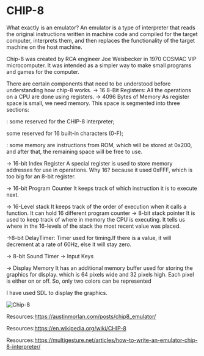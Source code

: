 # CHIP-8
What exactly is an emulator? An emulator is a type of interpreter that reads the original instructions written in machine code and compiled for the target computer, interprets them, and then replaces the functionality of the target machine on the host machine.

Chip-8 was created by RCA engineer Joe Weisbecker in 1970 COSMAC VIP microcomputer. It was intended as a simpler way to make small programs and games for the computer.

There are certain components that need to be understood before understanding how chip-8 works. -> 16 8-Bit Registers: All the operations on a CPU are done using registers.
-> 4096 Bytes of Memory As register space is small, we need memory. This space is segmented into three sections:

: some reserved for the CHIP-8 interpreter;

some reserved for 16 built-in characters (0-F);

: some memory are instructions from ROM, which will be stored at 0x200, and after that, the remaining space will be free to use.

-> 16-bit Index Register A special register is used to store memory addresses for use in operations. Why 16? because it used 0xFFF, which is too big for an 8-bit register.

-> 16-bit Program Counter It keeps track of which instruction it is to execute next.

-> 16-Level stack It keeps track of the order of execution when it calls a function. It can hold 16 different program counter
-> 8-bit stack pointer It is used to keep track of where in memory the CPU is executing. It tells us where in the 16-levels of the stack the most recent value was placed.

->8-bit DelayTimer: Timer used for timing.If there is a value, it will decrement at a rate of 60Hz, else it will stay zero.

-> 8-bit Sound Timer -> Input Keys

-> Display Memory It has an additional memory buffer used for storing the graphics for display. which is 64 pixels wide and 32 pixels high. Each pixel is either on or off. So, only two colors can be represented

I have used SDL to display the graphics.


![Chip-8](https://user-images.githubusercontent.com/84324141/199491734-b751de22-2a72-4bd1-8406-a5d0e168038a.gif)


Resources:https://austinmorlan.com/posts/chip8_emulator/

Resources:https://en.wikipedia.org/wiki/CHIP-8

Resources:https://multigesture.net/articles/how-to-write-an-emulator-chip-8-interpreter/
